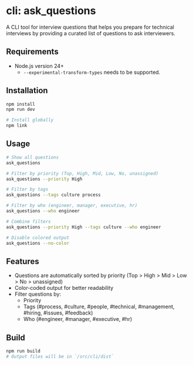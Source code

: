 # cli: ask_questions

A CLI tool for interview questions that helps you prepare for technical interviews by providing a curated list of questions to ask interviewers.

## Requirements

-   Node.js version 24+
    -   `--experimental-transform-types` needs to be supported.

## Installation

```bash
npm install
npm run dev

# Install globally
npm link
```

## Usage

```bash
# Show all questions
ask_questions

# Filter by priority (Top, High, Mid, Low, No, unassigned)
ask_questions --priority High

# Filter by tags
ask_questions --tags culture process

# Filter by who (engineer, manager, executive, hr)
ask_questions --who engineer

# Combine filters
ask_questions --priority High --tags culture --who engineer

# Disable colored output
ask_questions --no-color
```

## Features

- Questions are automatically sorted by priority (Top > High > Mid > Low > No > unassigned)
- Color-coded output for better readability
- Filter questions by:
  - Priority
  - Tags (#process, #culture, #people, #technical, #management, #hiring, #issues, #feedback)
  - Who (#engineer, #manager, #executive, #hr)

## Build

```bash
npm run build
# Output files will be in `/src/cli/dist`
```
